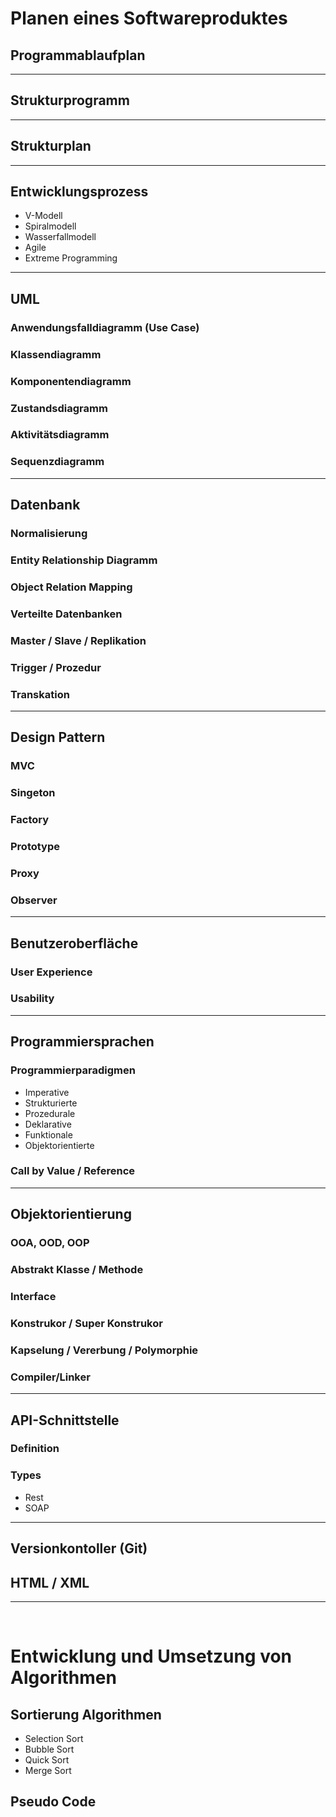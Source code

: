 # Planen eines Softwareproduktes
## Programmablaufplan
------------------------------------------------------------------------
## Strukturprogramm
------------------------------------------------------------------------
## Strukturplan
------------------------------------------------------------------------
## Entwicklungsprozess
 - V-Modell
 - Spiralmodell
 - Wasserfallmodell
 - Agile
 - Extreme Programming
------------------------------------------------------------------------
## UML
### Anwendungsfalldiagramm (Use Case)
### Klassendiagramm
### Komponentendiagramm
### Zustandsdiagramm
### Aktivitätsdiagramm
### Sequenzdiagramm
------------------------------------------------------------------------
## Datenbank
### Normalisierung
### Entity Relationship Diagramm
### Object Relation Mapping
### Verteilte Datenbanken
### Master / Slave / Replikation
### Trigger / Prozedur
### Transkation
------------------------------------------------------------------------
## Design Pattern
### MVC
### Singeton
### Factory
### Prototype
### Proxy
### Observer
------------------------------------------------------------------------
## Benutzeroberfläche
### User Experience
### Usability
------------------------------------------------------------------------
## Programmiersprachen
### Programmierparadigmen
 - Imperative
 - Strukturierte
 - Prozedurale
 - Deklarative
 - Funktionale
 - Objektorientierte
### Call by Value / Reference
------------------------------------------------------------------------
## Objektorientierung
### OOA, OOD, OOP
### Abstrakt Klasse / Methode
### Interface
### Konstrukor / Super Konstrukor
### Kapselung / Vererbung / Polymorphie
### Compiler/Linker
------------------------------------------------------------------------
## API-Schnittstelle
### Definition
### Types
 - Rest
 - SOAP
------------------------------------------------------------------------
## Versionkontoller (Git)
## HTML / XML
------------------------------------------------------------------------
<br>

# Entwicklung und Umsetzung von Algorithmen
## Sortierung Algorithmen
 - Selection Sort
 - Bubble Sort
 - Quick Sort
 - Merge Sort
## Pseudo Code